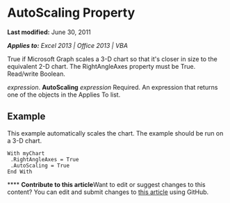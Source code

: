 
# AutoScaling Property

 **Last modified:** June 30, 2011

 _**Applies to:** Excel 2013 | Office 2013 | VBA_

True if Microsoft Graph scales a 3-D chart so that it's closer in size to the equivalent 2-D chart. The RightAngleAxes property must be True. Read/write Boolean.

 _expression_. **AutoScaling**
 _expression_ Required. An expression that returns one of the objects in the Applies To list.

## Example

This example automatically scales the chart. The example should be run on a 3-D chart.


```
With myChart 
 .RightAngleAxes = True 
 .AutoScaling = True 
End With
```


****   **Contribute to this article**Want to edit or suggest changes to this content? You can edit and submit changes to  [this article](https://github.com/jhershey00/VBA_Excel_Test/OpenXMLCon/articles/f132291c-e356-eea5-0ef5-0e4def8d4832.md) using GitHub.

